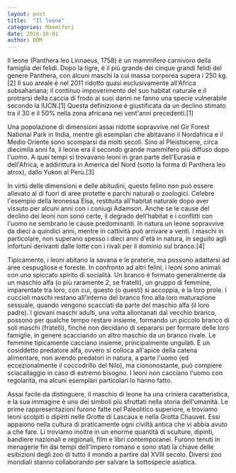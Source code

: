 ```yaml
---
layout: post
title:  "Il leone"
categories: Mammiferi
date: 2016-10-01
author: DDM
---
```


Il leone (Panthera leo Linnaeus, 1758) è un mammifero carnivoro della famiglia dei felidi. Dopo la tigre, è il più grande dei cinque grandi felidi del genere Panthera, con alcuni maschi la cui massa corporea supera i 250 kg.[2] Il suo areale è nel 2011 ridotto quasi esclusivamente all'Africa subsahariana; il continuo impoverimento del suo habitat naturale e il protrarsi della caccia di frodo ai suoi danni ne fanno una specie vulnerabile secondo la IUCN.[1] Questa definizione è giustificata da un declino stimato tra il 30 e il 50% nella zona africana nei vent'anni precedenti.[1]

Una popolazione di dimensioni assai ridotte sopravvive nel Gir Forest National Park in India, mentre gli esemplari che abitavano il Nordafrica e il Medio Oriente sono scomparsi da molti secoli. Sino al Pleistocene, circa diecimila anni fa, il leone era il secondo grande mammifero più diffuso dopo l'uomo. A quei tempi si trovavano leoni in gran parte dell'Eurasia e dell'Africa, e addirittura in America del Nord (sotto la forma di Panthera leo atrox), dallo Yukon al Perù.[3]

In virtù delle dimensioni e delle abitudini, questo felino non può essere allevato al di fuori di aree protette e parchi naturali o zoologici. Celebre l'esempio della leonessa Elsa, restituita all'habitat naturale dopo aver vissuto per alcuni anni con i coniugi Adamson. Anche se le cause del declino dei leoni non sono certe, il degrado dell'habitat e i conflitti con l'uomo ne sembrano le cause predominanti. In natura un leone sopravvive da dieci a quindici anni, mentre in cattività può arrivare a venti. I maschi in particolare, non superano spesso i dieci anni d'età in natura, in seguito agli infortuni derivanti dalle lotte con i rivali per il dominio sul branco.[4]

Tipicamente, i leoni abitano la savana e le praterie, ma possono adattarsi ad aree cespugliose e foreste. In confronto ad altri felini, i leoni sono animali con uno spiccato spirito di socialità. Un branco è formato generalmente da un maschio alfa (o più raramente 2, se fratelli), un gruppo di femmine, imparentate tra loro, con cui, questo (o questi) si accoppia, e la loro prole. I cuccioli maschi restano all'interno del branco fino alla loro maturazione sessuale, quando vengono scacciati da parte del maschio alfa (il loro padre). I giovani maschi adulti, una volta allontanati dal vecchio branco, possono per qualche tempo restare insieme, formando un piccolo branco di soli maschi (fratelli), finché non decidano di separarsi per formare delle loro famiglie, in genere scacciando un altro maschio da un branco rivale. Le femmine tipicamente cacciano insieme, principalmente ungulati. È un cosiddetto predatore alfa, ovvero si colloca all'apice della catena alimentare, non avendo predatori in natura, a parte l'uomo (ed eccezionalmente il coccodrillo del Nilo), ma ciononostante, può compiere sciacallaggio in caso di estremo bisogno. I leoni non cacciano l'uomo con regolarità, ma alcuni esemplari particolari lo hanno fatto.

Assai facile da distinguere, il maschio di leone ha una criniera caratteristica, e la sua immagine è uno dei simboli più sfruttati nella storia dell'umanità. Le prime rappresentazioni furono fatte nel Paleolitico superiore, e troviamo leoni scolpiti o dipinti nelle Grotte di Lascaux e nella Grotta Chauvet. Essi appaiono nella cultura di praticamente ogni civiltà antica che vi abbia avuto a che fare. Li troviamo inoltre in un enorme quantità di sculture, dipinti, bandiere nazionali e regionali, film e libri contemporanei. Furono tenuti in menagerie fin dai tempi dell'Impero romano e sono stati la chiave delle esibizioni degli zoo di tutto il mondo a partire dal XVIII secolo. Diversi zoo mondiali stanno collaborando per salvare la sottospecie asiatica.




[jekyll-docs]: http://jekyllrb.com/docs/home
[jekyll-gh]:   https://github.com/jekyll/jekyll
[jekyll-talk]: https://talk.jekyllrb.com/
